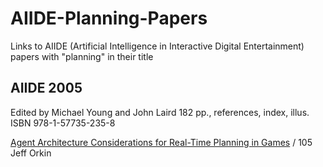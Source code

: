 # AIIDE-Planning-Papers
Links to AIIDE (Artificial Intelligence in Interactive Digital Entertainment) papers with "planning" in their title

## AIIDE 2005
Edited by Michael Young and John Laird
182 pp., references, index, illus.
ISBN 978-1-57735-235-8

[Agent Architecture Considerations for Real-Time Planning in Games](https://www.aaai.org/Papers/AIIDE/2005/AIIDE05-018.pdf) / 105
Jeff Orkin

